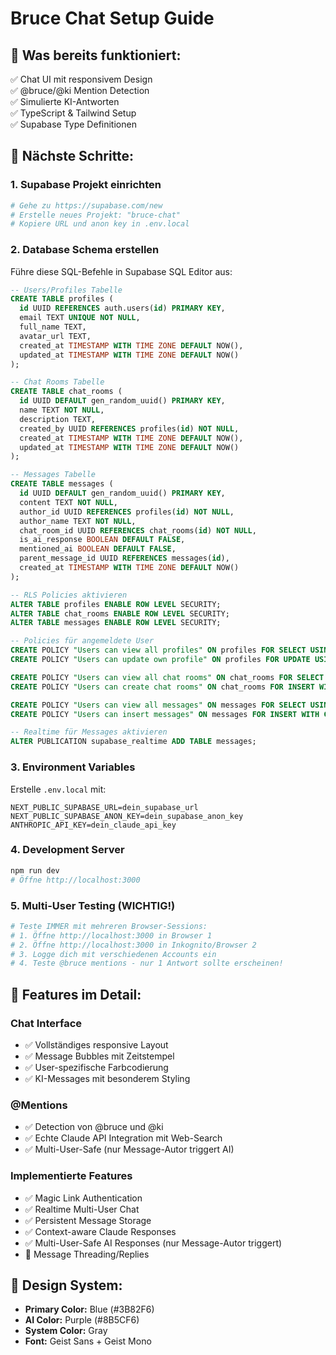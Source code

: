 # Bruce Chat Setup Guide

## 🎯 **Was bereits funktioniert:**
✅ Chat UI mit responsivem Design  
✅ @bruce/@ki Mention Detection  
✅ Simulierte KI-Antworten  
✅ TypeScript & Tailwind Setup  
✅ Supabase Type Definitionen  

## 🚧 **Nächste Schritte:**

### 1. Supabase Projekt einrichten
```bash
# Gehe zu https://supabase.com/new
# Erstelle neues Projekt: "bruce-chat"
# Kopiere URL und anon key in .env.local
```

### 2. Database Schema erstellen
Führe diese SQL-Befehle in Supabase SQL Editor aus:

```sql
-- Users/Profiles Tabelle
CREATE TABLE profiles (
  id UUID REFERENCES auth.users(id) PRIMARY KEY,
  email TEXT UNIQUE NOT NULL,
  full_name TEXT,
  avatar_url TEXT,
  created_at TIMESTAMP WITH TIME ZONE DEFAULT NOW(),
  updated_at TIMESTAMP WITH TIME ZONE DEFAULT NOW()
);

-- Chat Rooms Tabelle
CREATE TABLE chat_rooms (
  id UUID DEFAULT gen_random_uuid() PRIMARY KEY,
  name TEXT NOT NULL,
  description TEXT,
  created_by UUID REFERENCES profiles(id) NOT NULL,
  created_at TIMESTAMP WITH TIME ZONE DEFAULT NOW(),
  updated_at TIMESTAMP WITH TIME ZONE DEFAULT NOW()
);

-- Messages Tabelle
CREATE TABLE messages (
  id UUID DEFAULT gen_random_uuid() PRIMARY KEY,
  content TEXT NOT NULL,
  author_id UUID REFERENCES profiles(id) NOT NULL,
  author_name TEXT NOT NULL,
  chat_room_id UUID REFERENCES chat_rooms(id) NOT NULL,
  is_ai_response BOOLEAN DEFAULT FALSE,
  mentioned_ai BOOLEAN DEFAULT FALSE,
  parent_message_id UUID REFERENCES messages(id),
  created_at TIMESTAMP WITH TIME ZONE DEFAULT NOW()
);

-- RLS Policies aktivieren
ALTER TABLE profiles ENABLE ROW LEVEL SECURITY;
ALTER TABLE chat_rooms ENABLE ROW LEVEL SECURITY;
ALTER TABLE messages ENABLE ROW LEVEL SECURITY;

-- Policies für angemeldete User
CREATE POLICY "Users can view all profiles" ON profiles FOR SELECT USING (true);
CREATE POLICY "Users can update own profile" ON profiles FOR UPDATE USING (auth.uid() = id);

CREATE POLICY "Users can view all chat rooms" ON chat_rooms FOR SELECT USING (true);
CREATE POLICY "Users can create chat rooms" ON chat_rooms FOR INSERT WITH CHECK (auth.uid() = created_by);

CREATE POLICY "Users can view all messages" ON messages FOR SELECT USING (true);
CREATE POLICY "Users can insert messages" ON messages FOR INSERT WITH CHECK (auth.uid() = author_id);

-- Realtime für Messages aktivieren
ALTER PUBLICATION supabase_realtime ADD TABLE messages;
```

### 3. Environment Variables
Erstelle `.env.local` mit:
```env
NEXT_PUBLIC_SUPABASE_URL=dein_supabase_url
NEXT_PUBLIC_SUPABASE_ANON_KEY=dein_supabase_anon_key
ANTHROPIC_API_KEY=dein_claude_api_key
```

### 4. Development Server
```bash
npm run dev
# Öffne http://localhost:3000
```

### 5. Multi-User Testing (WICHTIG!)
```bash
# Teste IMMER mit mehreren Browser-Sessions:
# 1. Öffne http://localhost:3000 in Browser 1
# 2. Öffne http://localhost:3000 in Inkognito/Browser 2
# 3. Logge dich mit verschiedenen Accounts ein
# 4. Teste @bruce mentions - nur 1 Antwort sollte erscheinen!
```

## 🔧 **Features im Detail:**

### Chat Interface
- ✅ Vollständiges responsive Layout
- ✅ Message Bubbles mit Zeitstempel
- ✅ User-spezifische Farbcodierung
- ✅ KI-Messages mit besonderem Styling

### @Mentions
- ✅ Detection von @bruce und @ki
- ✅ Echte Claude API Integration mit Web-Search
- ✅ Multi-User-Safe (nur Message-Autor triggert AI)

### Implementierte Features
- ✅ Magic Link Authentication
- ✅ Realtime Multi-User Chat
- ✅ Persistent Message Storage
- ✅ Context-aware Claude Responses
- ✅ Multi-User-Safe AI Responses (nur Message-Autor triggert)
- 🚧 Message Threading/Replies

## 🎨 **Design System:**
- **Primary Color:** Blue (#3B82F6)
- **AI Color:** Purple (#8B5CF6) 
- **System Color:** Gray
- **Font:** Geist Sans + Geist Mono